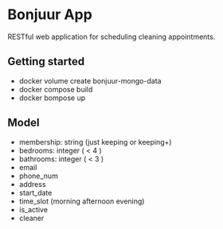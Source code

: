 # Bonjuur App

RESTful web application for scheduling cleaning appointments.

## Getting started

- docker volume create bonjuur-mongo-data
- docker compose build
- docker bompose up

## Model

- membership: string (just keeping or keeping+)
- bedrooms: integer ( < 4 )
- bathrooms: integer ( < 3 )
- email
- phone_num
- address
- start_date
- time_slot (morning afternoon evening)
- is_active
- cleaner
